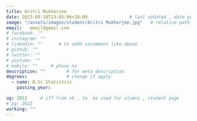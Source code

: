 ```yaml
---
title: Aritri Mukherjee              
date: 2023-09-10T13:45:06+10:00                # last updated , date you change
image: "/assets/images/student/Aritri Mukherjee.jpg"   # relative path 
email:   email@gmail.com
# facebook: ""        
# instagram: ""
# linkedin: ""      # to addd uncomment like above
# github: ""              
# twitter: ""
# youtube: ""
# mobile: ""     # phone no
description: ""        # for meta description
degrees:               # change if apply
  - name: B.Sc Statistics          
    passing_year: 

ug: 2022     # iff from vb , to  be used for alumni , student page
# pg: 2022    
working: ""
---
```






